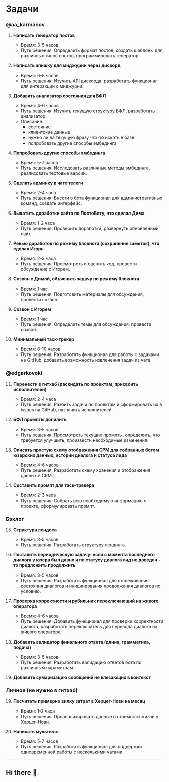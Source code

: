 
# Задачи

### @aa_karmanov

1. **Написать генератор постов**
   - Время: 3-5 часов
   - Путь решения: Определить формат постов, создать шаблоны для различных типов постов, программировать генератор.

2. **Написать апишку для миджурни через дискорд**
   - Время: 6-8 часов
   - Путь решения: Изучить API дискорда, разработать функционал для интеракции с миджурни.

3. **Добавить анализатор состояния для БФЛ**
   - Время: 4-6 часов
   - Путь решения: Изучить текущую структуру БФЛ, разработать анализатор.
   - Описание:
     - состояние
     - клиентские данные
     - нужно ли на текущую фразу что-то искать в базе
     - попробовать другие способы эмбединга

4. **Попробовать другие способы эмбединга**
   - Время: 5-7 часов
   - Путь решения: Исследовать различные методы эмбединга, реализовать тестовые версии.

5. **Сделать админку в чате телеги**
   - Время: 2-4 часа
   - Путь решения: Внести в бота функционал для административных команд, создать интерфейс.

6. **Выкатить доработки сайта по ПостоБоту, что сделал Дима**
   - Время: 1-2 часа
   - Путь решения: Проверить доработки, развернуть обновлённый сайт.

7. **Ревью доработок по режиму блокнота (сохранение заметок), что сделал Игорь**
   - Время: 2-3 часа
   - Путь решения: Просмотреть и оценить код, провести обсуждение с Игорем.

8. **Созвон с Димой, объяснить задачу по режиму блокнота**
   - Время: 1 час
   - Путь решения: Подготовить материалы для обсуждения, провести созвон.

9. **Созвон с Игорем**
   - Время: 1 час
   - Путь решения: Определить темы для обсуждения, провести созвон.

10. **Минимальный таск-трекер**
    - Время: 8-10 часов
    - Путь решения: Разработать функционал для работы с задачами на GitHub, добавить возможность извлечения задач из чата.

### @edgarkovoki 

11. **Перенести в гитхаб (раскидать по проектам, присвоить исполнителей)**
    - Время: 2-4 часа
    - Путь решения: Разбить задачи по проектам и сформировать их в issues на GitHub, назначить исполнителей.

12. **БФЛ промпты допилить** 
    - Время: 3-5 часов
    - Путь решения: Просмотреть текущие промпты, определить, что требуется улучшить, произвести необходимые изменения.

13. **Описать простую схему отображения СРМ для собранных ботом юзерских данных, истории диалога и статуса лида**
    - Время: 4-6 часов
    - Путь решения: Разработать схему хранения и отображения данных в CRM.

14. **Составить промпт для таск-трекера**
    - Время: 2-3 часа
    - Путь решения: Собрать всю необходимую информацию о проекте, сформулировать промпт.

### Бэклог

15. **Структура лендоса** 
    - Время: 3-5 часов
    - Путь решения: Разработать структуру лендинга.

16. **Поставить периодическую задачу: если с момента последнего диалога у юзера был давно и по статусу диалога лид не доведен - то предложить продолжить**
    - Время: 3-5 часов
    - Путь решения: Разработать функционал для отслеживания состояния диалогов и инициирования продолжения диалогов по условию.

17. **Проверка корректности и рубильник переключающий на живого оператора**
    - Время: 4-6 часов
    - Путь решения: Добавить функционал для проверки корректности диалога, разработать переключатель для перевода диалога на живого оператора.

18. **Добавить валидатор финального ответа (длина, грамматика, подача)**
    - Время: 3-5 часов
    - Путь решения: Разработать валидацию ответов бота по различным параметрам.

21. **Добавить сумаризацию сообщений не влезающих в контекст**

### Личное (не нужно в гитхаб)

19. **Посчитать примерно вилку затрат в Херцег-Нови на месяц**
    - Время: 1-2 часа
    - Путь решения: Проанализировать данные о стоимости жизни в Херцег-Нови.

20. **Написать мультичат**
    - Время: 5-7 часов
    - Путь решения: Разработать функционал для поддержки одновременной работы с несколькими чатами.
---


## Hi there 👋

<!--

**Here are some ideas to get you started:**

🙋‍♀️ A short introduction - what is your organization all about?
🌈 Contribution guidelines - how can the community get involved?
👩‍💻 Useful resources - where can the community find your docs? Is there anything else the community should know?
🍿 Fun facts - what does your team eat for breakfast?
🧙 Remember, you can do mighty things with the power of [Markdown](https://docs.github.com/github/writing-on-github/getting-started-with-writing-and-formatting-on-github/basic-writing-and-formatting-syntax)
-->


